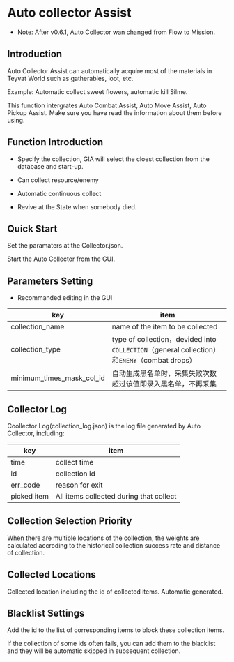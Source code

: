 # Auto collector Assist


- Note: After v0.6.1, Auto Collector wan changed from Flow to Mission.

## Introduction


Auto Collector Assist can automatically acquire most of the materials in Teyvat World such as gatherables, loot, etc.

Example: Automatic collect sweet flowers, automatic kill Silme.

This function intergrates Auto Combat Assist, Auto Move Assist, Auto Pickup Assist. Make sure you have read the information about them before using.

## Function Introduction


- Specify the collection, GIA will select the cloest collection from the database and start-up.

- Can collect resource/enemy

- Automatic continuous collect

- Revive at the State when somebody died.

## Quick Start


Set the paramaters at the Collector.json.

Start the Auto Collector from the GUI.

## Parameters Setting


- Recommanded editing in the GUI

| key | item |
|-------------|------------------|
| collection_name | name of the item to be collected |
| collection_type | type of collection，devided into `COLLECTION`（general collection）和`ENEMY`（combat drops）|
| minimum_times_mask_col_id | 自动生成黑名单时，采集失败次数超过该值即录入黑名单，不再采集|

## Collector Log


Coollector Log(collection_log.json) is the log file generated by Auto Collector, including:

| key | item |
|-------------|------------------|
| time | collect time |
| id | collection id |
| err_code | reason for exit |
| picked item | All items collected during that collect |

## Collection Selection Priority


When there are multiple locations of the collection, the weights are calculated accroding to the historical collection success rate and distance of collection.

## Collected Locations


Collected location including the id of collected items. Automatic generated.

## Blacklist Settings


Add the id to the list of corresponding items to block these collection items.

If the collection of some ids often fails, you can add them to the blacklist and they will be automatic skipped in subsequent collection.

